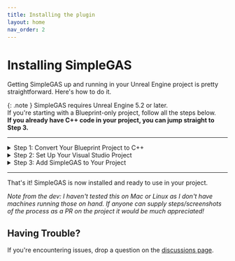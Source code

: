 ```yaml
---
title: Installing the plugin
layout: home
nav_order: 2
---
```


# Installing SimpleGAS

Getting SimpleGAS up and running in your Unreal Engine project is pretty straightforward. Here's how to do it.

{: .note }
SimpleGAS requires Unreal Engine 5.2 or later.  
If you're starting with a Blueprint-only project, follow all the steps below.  
**If you already have C++ code in your project, you can jump straight to Step 3.**


---

<details markdown="1">
  <summary>Step 1: Convert Your Blueprint Project to C++</summary>

Blueprint projects don't come with Visual Studio solution files or C++ support by default, so we need to add a C++ class to generate these files.

1. Go to **File** > **New C++ Class**
2. In the **Add C++ Class** window:
   - Choose **None (Empty Class)** or something simple like **Actor**
   - Click **Next**
   - Name your class anything you like (e.g., `MyCppClass`)
   - Click **Create Class**
3. Wait for Unreal to compile the C++ code - this creates all the necessary Visual Studio files
4. Once it's done, close the editor

</details>

<details markdown="1">
  <summary>Step 2: Set Up Your Visual Studio Project</summary>

1. Go to your project folder in File Explorer
2. **Right-click on your .uproject file** and select **Generate Visual Studio project files** 
   - On Windows, you might need to click "Show more options" to see this
3. Open the newly generated **.sln** file in **Visual Studio** (or Rider if you prefer)
4. In Visual Studio:
   - Set the build configuration to **Development Editor**
   - Build the project (Ctrl+Shift+B)

</details>

<details markdown="1">
  <summary>Step 3: Add SimpleGAS to Your Project</summary>

1. [Download or clone the SimpleGAS repository](https://github.com/strayTrain/SimpleGameplayAbilitySystem) and place it in your project's Plugins folder
   - If your project doesn't have a Plugins folder yet, create one
   - For example, if your project is at `C:\Projects\MyGame`, place SimpleGAS in `C:\Projects\MyGame\Plugins\SimpleGameplayAbilitySystem`
      <a href="installed_plugin_directory.png" target="_blank">
      ![windows example of the project folder](installed_plugin_directory.png)
      </a>
2. Rebuild your project and launch the editor
3. The plugin should be enabled by default, but you can verify by going to **Edit** > **Plugins** and searching for "SimpleGameplayAbilitySystem"

</details>

---

That's it! SimpleGAS is now installed and ready to use in your project.

*Note from the dev: I haven't tested this on Mac or Linux as I don't have machines running those on hand. If anyone can supply steps/screenshots of the process as a PR on the project it would be much appreciated!*

## Having Trouble?

If you're encountering issues, drop a question on the [discussions page](https://github.com/strayTrain/SimpleGameplayAbilitySystem/discussions).